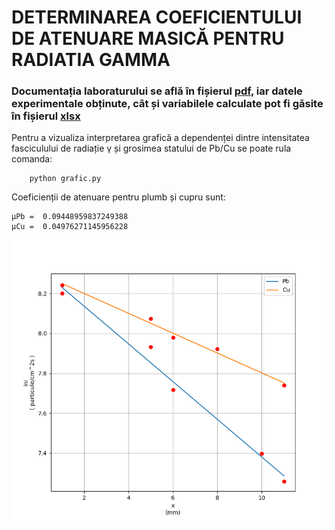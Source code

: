 # DETERMINAREA COEFICIENTULUI DE ATENUARE MASICĂ PENTRU RADIATIA GAMMA

### Documentația laboraturului se află în fișierul [pdf](./Determinarea_coeficientului_de_atenuare_masica_pentru_radiatia_GAMMA.pdf), iar datele experimentale obținute, cât și variabilele calculate pot fi găsite în fișierul [xlsx](./tabel.xlsx)

Pentru a vizualiza interpretarea grafică a dependenței dintre intensitatea fasciculului de radiație γ și grosimea statului de Pb/Cu se poate rula comanda:

```
    python grafic.py
```

Coeficienții de atenuare pentru plumb și cupru sunt:

```
μPb =  0.09448959837249388
μCu =  0.04976271145956228

```

<img src="./Figure_1.png">

